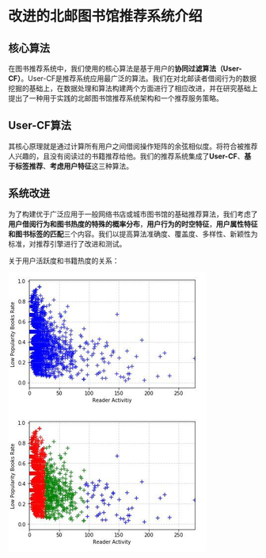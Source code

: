 # 改进的北邮图书馆推荐系统介绍
## 核心算法
在图书推荐系统中，我们使用的核心算法是基于用户的**协同过滤算法（User-CF）**。User-CF是推荐系统应用最广泛的算法。我们在对北邮读者借阅行为的数据挖掘的基础上，在数据处理和算法构建两个方面进行了相应改进，并在研究基础上提出了一种用于实践的北邮图书馆推荐系统架构和一个推荐服务策略。
## User-CF算法
其核心原理就是通过计算所有用户之间借阅操作矩阵的余弦相似度。将符合被推荐人兴趣的，且没有阅读过的书籍推荐给他。我们的推荐系统集成了**User-CF**、**基于标签推荐**、**考虑用户特征**这三种算法。
## 系统改进
为了构建优于广泛应用于一般网络书店或城市图书馆的基础推荐算法，我们考虑了**用户借阅行为和图书热度的特殊的概率分布**，**用户行为的时空特征**，**用户属性特征和图书标签的匹配**三个内容。我们以提高算法准确度、覆盖度、多样性、新颖性为标准，对推荐引擎进行了改进和测试。

关于用户活跃度和书籍热度的关系：

![用户聚合](../image/用户聚合.jpg)